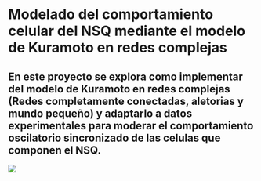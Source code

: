 # Modelado del comportamiento celular del NSQ mediante el modelo de Kuramoto en redes complejas

## En este proyecto se explora como implementar del modelo de Kuramoto en redes complejas (Redes completamente conectadas, aletorias y mundo pequeño) y adaptarlo a datos experimentales para moderar el comportamiento oscilatorio sincronizado de las celulas que componen el NSQ.

![](https://github.com/LucaBattt/Kuramoto-y-NSQ/blob/main/Codigos/NSQ-gif.gif)
